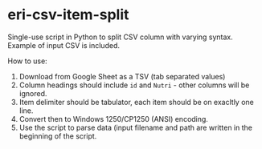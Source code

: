 # eri-csv-item-split
Single-use script in Python to split CSV column with varying syntax.
Example of input CSV is included.

How to use:

1. Download from Google Sheet as a TSV (tab separated values)
2. Column headings should include `id` and `Nutri` - other columns will be ignored.
3. Item delimiter should be tabulator, each item should be on exacltly one line.
4. Convert then to Windows 1250/CP1250 (ANSI) encoding.
5. Use the script to parse data (input filename and path are written in the beginning of the script.